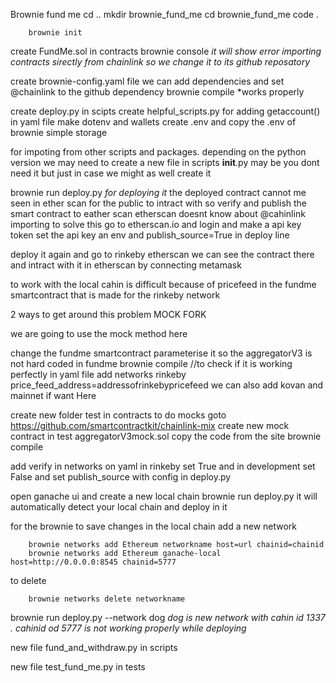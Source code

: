 Brownie fund me
        cd ..
        mkdir brownie_fund_me
        cd brownie_fund_me
        code .

        brownie init

create FundMe.sol in contracts
        brownie console *it will show error importing contracts sirectly from chainlink so we change it to its github reposatory*

create brownie-config.yaml file
        we can add dependencies
        and set @chainlink to the github dependency
        brownie compile *works properly

create deploy.py in scipts
create helpful_scripts.py for adding getaccount()
in yaml file make dotenv and wallets
create .env and copy the .env of brownie simple storage

for impoting from other scripts and packages.
depending on the python version we may need to create a new file in scripts __init__.py
may be you dont need it but just in case we might as well create it

brownie run deploy.py *for deploying it*
the deployed contract cannot me seen in ether scan for the public to intract with
so verify and publish the smart contract to eather scan
etherscan doesnt know about @cahinlink importing
to solve this go to etherscan.io and login and make a api key token
set the api key an env
and publish_source=True in deploy line

deploy it again and go to rinkeby etherscan
we can see the contract there and intract with it in etherscan by connecting metamask

to work with the local cahin is difficult because of pricefeed in the fundme smartcontract 
that is made for the rinkeby network

2 ways to get around this problem
MOCK
FORK

we are going to use the mock method here

change the fundme smartcontract parameterise it
so the aggregatorV3 is not hard coded in fundme
brownie compile //to check if it is working perfectly
in yaml file add networks rinkeby price_feed_address=addressofrinkebypricefeed
we can also add kovan and mainnet if want Here

create new folder test in contracts to do mocks
goto https://github.com/smartcontractkit/chainlink-mix
create new mock contract in test aggregatorV3mock.sol
copy the code from the site
brownie compile

add verify in networks on yaml in rinkeby set True and in development set False
and set publish_source with config in deploy.py

open ganache ui and create a new local chain
brownie run deploy.py
        it will automatically detect your local chain and deploy in it

for the brownie to save changes in the local chain add a new network

        brownie networks add Ethereum networkname host=url chainid=chainid
        brownie networks add Ethereum ganache-local host=http://0.0.0.0:8545 chainid=5777

to delete
       
        brownie networks delete networkname

brownie run deploy.py --network dog *dog is new network with cahin id 1337 . cahinid od 5777 is not working properly while deploying*

new file fund_and_withdraw.py in scripts

new file test_fund_me.py in tests




